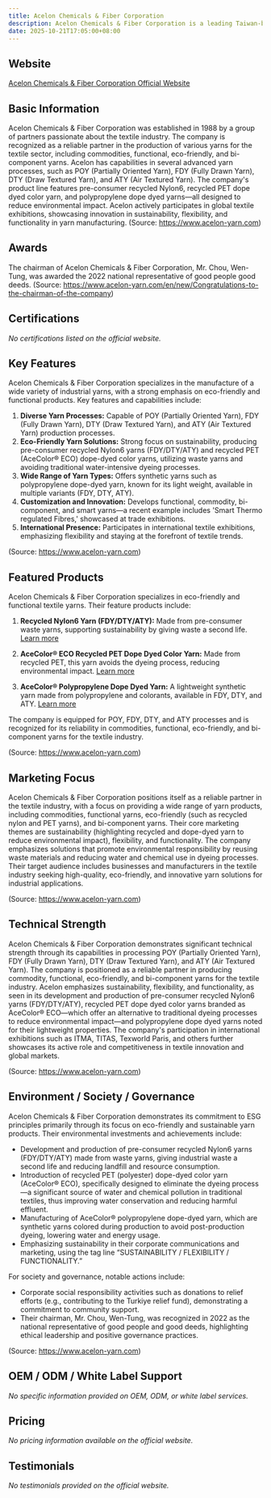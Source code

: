 ```yaml
---
title: Acelon Chemicals & Fiber Corporation
description: Acelon Chemicals & Fiber Corporation is a leading Taiwan-based manufacturer specializing in a wide range of industrial and functional yarns, including eco-friendly and bi-component yarns, with expertise in POY, FDY, DTY, and ATY processes.
date: 2025-10-21T17:05:00+08:00
---
```


## Website

[Acelon Chemicals & Fiber Corporation Official Website](https://www.acelon-yarn.com)

## Basic Information

Acelon Chemicals & Fiber Corporation was established in 1988 by a group of partners passionate about the textile industry. The company is recognized as a reliable partner in the production of various yarns for the textile sector, including commodities, functional, eco-friendly, and bi-component yarns. Acelon has capabilities in several advanced yarn processes, such as POY (Partially Oriented Yarn), FDY (Fully Drawn Yarn), DTY (Draw Textured Yarn), and ATY (Air Textured Yarn). The company's product line features pre-consumer recycled Nylon6, recycled PET dope dyed color yarn, and polypropylene dope dyed yarns—all designed to reduce environmental impact. Acelon actively participates in global textile exhibitions, showcasing innovation in sustainability, flexibility, and functionality in yarn manufacturing.
(Source: https://www.acelon-yarn.com)

## Awards

The chairman of Acelon Chemicals & Fiber Corporation, Mr. Chou, Wen-Tung, was awarded the 2022 national representative of good people good deeds.
(Source: https://www.acelon-yarn.com/en/new/Congratulations-to-the-chairman-of-the-company)

## Certifications

*No certifications listed on the official website.*

## Key Features

Acelon Chemicals & Fiber Corporation specializes in the manufacture of a wide variety of industrial yarns, with a strong emphasis on eco-friendly and functional products. Key features and capabilities include:

1. **Diverse Yarn Processes:** Capable of POY (Partially Oriented Yarn), FDY (Fully Drawn Yarn), DTY (Draw Textured Yarn), and ATY (Air Textured Yarn) production processes.
2. **Eco-Friendly Yarn Solutions:** Strong focus on sustainability, producing pre-consumer recycled Nylon6 yarns (FDY/DTY/ATY) and recycled PET (AceColor® ECO) dope-dyed color yarns, utilizing waste yarns and avoiding traditional water-intensive dyeing processes.
3. **Wide Range of Yarn Types:** Offers synthetic yarns such as polypropylene dope-dyed yarn, known for its light weight, available in multiple variants (FDY, DTY, ATY).
4. **Customization and Innovation:** Develops functional, commodity, bi-component, and smart yarns—a recent example includes 'Smart Thermo regulated Fibres,' showcased at trade exhibitions.
5. **International Presence:** Participates in international textile exhibitions, emphasizing flexibility and staying at the forefront of textile trends.

(Source: https://www.acelon-yarn.com)

## Featured Products

Acelon Chemicals & Fiber Corporation specializes in eco-friendly and functional textile yarns. Their feature products include:

1. **Recycled Nylon6 Yarn (FDY/DTY/ATY):** Made from pre-consumer waste yarns, supporting sustainability by giving waste a second life. [Learn more](https://www.acelon-yarn.com/en/product/recycled-nylon-yarn)

2. **AceColor® ECO Recycled PET Dope Dyed Color Yarn:** Made from recycled PET, this yarn avoids the dyeing process, reducing environmental impact. [Learn more](https://www.acelon-yarn.com/en/product/recycled-polyester-dope-dyed-color-yarn)

3. **AceColor® Polypropylene Dope Dyed Yarn:** A lightweight synthetic yarn made from polypropylene and colorants, available in FDY, DTY, and ATY. [Learn more](https://www.acelon-yarn.com/en/product/pp-dope-dyed-yarn)

The company is equipped for POY, FDY, DTY, and ATY processes and is recognized for its reliability in commodities, functional, eco-friendly, and bi-component yarns for the textile industry.

(Source: https://www.acelon-yarn.com)

## Marketing Focus

Acelon Chemicals & Fiber Corporation positions itself as a reliable partner in the textile industry, with a focus on providing a wide range of yarn products, including commodities, functional yarns, eco-friendly (such as recycled nylon and PET yarns), and bi-component yarns. Their core marketing themes are sustainability (highlighting recycled and dope-dyed yarn to reduce environmental impact), flexibility, and functionality. The company emphasizes solutions that promote environmental responsibility by reusing waste materials and reducing water and chemical use in dyeing processes. Their target audience includes businesses and manufacturers in the textile industry seeking high-quality, eco-friendly, and innovative yarn solutions for industrial applications.

(Source: https://www.acelon-yarn.com)

## Technical Strength

Acelon Chemicals & Fiber Corporation demonstrates significant technical strength through its capabilities in processing POY (Partially Oriented Yarn), FDY (Fully Drawn Yarn), DTY (Draw Textured Yarn), and ATY (Air Textured Yarn). The company is positioned as a reliable partner in producing commodity, functional, eco-friendly, and bi-component yarns for the textile industry. Acelon emphasizes sustainability, flexibility, and functionality, as seen in its development and production of pre-consumer recycled Nylon6 yarns (FDY/DTY/ATY), recycled PET dope dyed color yarns branded as AceColor® ECO—which offer an alternative to traditional dyeing processes to reduce environmental impact—and polypropylene dope dyed yarns noted for their lightweight properties. The company's participation in international exhibitions such as ITMA, TITAS, Texworld Paris, and others further showcases its active role and competitiveness in textile innovation and global markets.

(Source: https://www.acelon-yarn.com)

## Environment / Society / Governance

Acelon Chemicals & Fiber Corporation demonstrates its commitment to ESG principles primarily through its focus on eco-friendly and sustainable yarn products. Their environmental investments and achievements include:

- Development and production of pre-consumer recycled Nylon6 yarns (FDY/DTY/ATY) made from waste yarns, giving industrial waste a second life and reducing landfill and resource consumption.
- Introduction of recycled PET (polyester) dope-dyed color yarn (AceColor® ECO), specifically designed to eliminate the dyeing process—a significant source of water and chemical pollution in traditional textiles, thus improving water conservation and reducing harmful effluent.
- Manufacturing of AceColor® polypropylene dope-dyed yarn, which are synthetic yarns colored during production to avoid post-production dyeing, lowering water and energy usage.
- Emphasizing sustainability in their corporate communications and marketing, using the tag line “SUSTAINABILITY / FLEXIBILITY / FUNCTIONALITY.”

For society and governance, notable actions include:
- Corporate social responsibility activities such as donations to relief efforts (e.g., contributing to the Turkiye relief fund), demonstrating a commitment to community support.
- Their chairman, Mr. Chou, Wen-Tung, was recognized in 2022 as the national representative of good people and good deeds, highlighting ethical leadership and positive governance practices.

(Source: https://www.acelon-yarn.com)

## OEM / ODM / White Label Support

*No specific information provided on OEM, ODM, or white label services.*

## Pricing

*No pricing information available on the official website.*

## Testimonials

*No testimonials provided on the official website.*